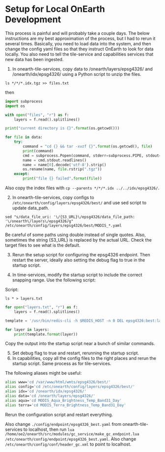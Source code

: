 # Setup for Local OnEarth Development

This process is painful and will probably take a couple days. The below instructions are my best approximation of the process,
but I had to rerun it several times. Basically, you need to load data into the system, and then change the config yaml files
so that they instruct OnEarth to look for data locally. You also need to tell the tile-service and capabilities services that
new data has been ingested.

1. In onearth-tile-services, copy data to /onearth/layers/epsg4326/ and /onearth/idx/epsg4326/ using a Python script to unzip the files.

```ls */*/*.idx.tgz >> files.txt```

then

```python
import subprocess
import os

with open("files", "r") as f:
	layers = f.read().splitlines()

print("current directory is {}".format(os.getcwd()))

for file in data:
	try:
		command = "cd {} && tar -xvzf {}".format(os.getcwd(), file)
		print(command)
		cmd = subprocess.Popen(command, stderr=subprocess.PIPE, stdout=subprocess.PIPE, shell=True)
		name = cmd.stdout.readlines()
		name = name[0].decode('utf-8').strip()
		os.rename(name, file.rstrip(".tgz"))
	except:
		print("file {} failed".format(file))
```

Also copy the index files with `cp --parents */*/*.idx ../../idx/epsg4326/`.

2. In onearth-tile-services, copy configs to `/etc/onearth/config/layers/epsg4326/best/` and use sed script to update data_path.

```sed "s/data_file_uri: '\/{S3_URL}\/epsg4326/data_file_path: '\/onearth\/layers\/epsg4326/g" /etc/onearth/config/layers/epsg4326/best/MODIS_*.yaml```

Be careful of some paths using double instead of single quotes. Also, sometimes the string {S3_URL} is replaced by the actual URL.
Check the target files to see what is the default.

3. Rerun the setup script for configuring the epsg4326 endpoint. Then restart the server, ideally also setting the debug flag to true in the startup script.

4. In time-services, modify the startup script to include the correct snapping range. Use the following script:

Script:

```ls * > layers.txt```

```python
for open("layers.txt", "r") as f:
	layers = f.read().splitlines()

template = '/usr/bin/redis-cli -h $REDIS_HOST -n 0 DEL epsg4326:best:layer:{0}\n/usr/bin/redis-cli -h $REDIS_HOST -n 0 SET epsg4326:best:layer:{0}:default "2017-01-01"\n/usr/bin/redis-cli -h $REDIS_HOST -n 0 SADD epsg4326:best:layer:{0}:periods "2017-01-01/2017-01-14/P1D"'

for layer in layers:
	print(template.format(layer))	
```

Copy the output into the startup script near a bunch of similar commands.

5. Set debug flag to true and restart, rerunning the startup script.
6. In capabilities, copy all the config files to the right places and rerun the startup script. Same process as for tile-services.

The following aliases might be useful:

```bash
alias www='cd /var/www/html/wmts/epsg4326/best/'
alias config='cd /etc/onearth/config/layers/epsg4326/best/'
alias idx='cd /onearth/idx/epsg4326/'
alias data='cd /onearth/layers/epsg4326/'
alias aqua='cd MODIS_Aqua_Brightness_Temp_Band31_Day'
alias terra='cd MODIS_Terra_Brightness_Temp_Band31_Day'
```

Rerun the configuration script and restart everything.

Also change `./config/endpoint/epsg4326_best.yaml` from onearth-tile-services to localhost, then run `lua /home/oe2/onearth/src/modules/gc_service/make_gc_endpoint.lua /etc/onearth/config/endpoint/epsg4326_best.yaml`. Also change `/etc/onearth/config/conf/header_gc.xml` to point to localhost.

